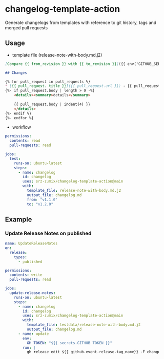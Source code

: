 # changelog-template-action

Generate changelogs from templates with reference to git history, tags and merged pull requests

## Usage

* template file (release-note-with-body.md.j2)

```markdown
[Compare {{ from_revision }} with {{ to_revision }}]({{ env('GITHUB_SERVER_URL') }}/{{ inputs.owner }}/{{ inputs.repo }}/compare/{{ from_revision }}...{{ to_revision }})

## Changes

{% for pull_request in pull_requests %}
* [{{ pull_request. title }}]({{ pull_request.url }}) - {{ pull_request.author.login }} {{ pull_request.mergedAt }}  
{%- if pull_request.body | length > 0 -%}
    <details><summary>details</summary>
    
    {{ pull_request.body | indent(4) }}
    </details>
{%- endif %}
{%- endfor %}
```

* workflow

```yaml
permissions:
  contents: read
  pull-requests: read

jobs:
  test:
    runs-on: ubuntu-latest
    steps:
      - name: changelog
        id: changelog
        uses: srz-zumix/changelog-template-action@main
        with:
          template_file: release-note-with-body.md.j2
          output_file: changelog.md
          from: "v1.1.0"
          to: "v1.2.0"
```

## Example

### Update Release Notes on published

```yaml
name: UpdateReleaseNotes
on:
  release:
    types:
      - published

permissions:
  contents: write
  pull-requests: read

jobs:
  update-release-notes:
    runs-on: ubuntu-latest
    steps:
      - name: changelog
        id: changelog
        uses: srz-zumix/changelog-template-action@main
        with:
          template_file: testdata/release-note-with-body.md.j2
          output_file: changelog.md
      - name: update
        env:
          GH_TOKEN: "${{ secrets.GITHUB_TOKEN }}"
        run: |
          gh release edit ${{ github.event.release.tag_name}} -F changelog.md
```
